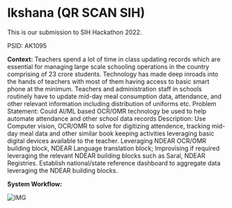 # Ikshana (QR SCAN SIH)

This is our submission to SIH Hackathon 2022.

PSID: AK1095 

**Context:** Teachers spend a lot of time in class updating records which are essential for managing large scale schooling operations in the country comprising of 
23 crore students. Technology has made deep inroads into the hands of teachers with most of them having access to basic smart phone at the minimum. 
Teachers and administration staff in schools routinely have to update mid-day meal consumption data, attendance, and other relevant information including distribution 
of uniforms etc. Problem Statement: Could AI/ML based OCR/OMR technology be used to help automate attendance and other school data records Description: 
Use Computer vision, OCR/OMR to solve for digitizing attendence, tracking mid-day meal data and other similar book keeping activities leveraging basic digital devices 
available to the teacher. Leveraging NDEAR OCR/OMR building block, NDEAR Language translation block; Improvising if required leveraging the relevant NDEAR building 
blocks such as Saral, NDEAR Registries. Establish national/state reference dashboard to aggregate data leveraging the NDEAR building blocks.

**System Workflow:**

![IMG](https://github.com/Hrushi11/QR_SCAN_SIH/blob/main/QR_SIH.drawio.png?raw=true)
